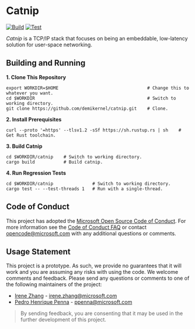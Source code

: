 Catnip
=======

[![Build](https://github.com/demikernel/catnip/actions/workflows/build.yml/badge.svg)](https://github.com/demikernel/catnip/actions/workflows/build.yml)
[![Test](https://github.com/demikernel/catnip/actions/workflows/test.yml/badge.svg)](https://github.com/demikernel/catnip/actions/workflows/test.yml)

_Catnip_ is a TCP/IP stack that focuses on being an embeddable, low-latency
solution for user-space networking.

Building and Running
---------------------

**1. Clone This Repository**
```
export WORKDIR=$HOME                                  # Change this to whatever you want.
cd $WORKDIR                                           # Switch to working directory.
git clone https://github.com/demikernel/catnip.git    # Clone.
```

**2. Install Prerequisites**
```
curl --proto '=https' --tlsv1.2 -sSf https://sh.rustup.rs | sh    # Get Rust toolchain.
```

**3. Build Catnip**
```
cd $WORKDIR/catnip    # Switch to working directory.
cargo build           # Build catnip.
```

**4. Run Regression Tests**
```
cd $WORKDIR/catnip               # Switch to working directory.
cargo test -- --test-threads 1   # Run with a single-thread.
```

Code of Conduct
---------------

This project has adopted the [Microsoft Open Source Code of Conduct](https://opensource.microsoft.com/codeofconduct/).
For more information see the [Code of Conduct FAQ](https://opensource.microsoft.com/codeofconduct/faq/)
or contact [opencode@microsoft.com](mailto:opencode@microsoft.com) with any additional questions or comments.


Usage Statement
--------------

This project is a prototype. As such, we provide no guarantees that it will
work and you are assuming any risks with using the code. We welcome comments
and feedback. Please send any questions or comments to one of the following
maintainers of the project:

- [Irene Zhang](https://github.com/iyzhang) - [irene.zhang@microsoft.com](mailto:irene.zhang@microsoft.com)
- [Pedro Henrique Penna](https://github.com/ppenna) - [ppenna@microsoft.com](mailto:ppenna@microsoft.com)

> By sending feedback, you are consenting that it may be used  in the further
> development of this project.
